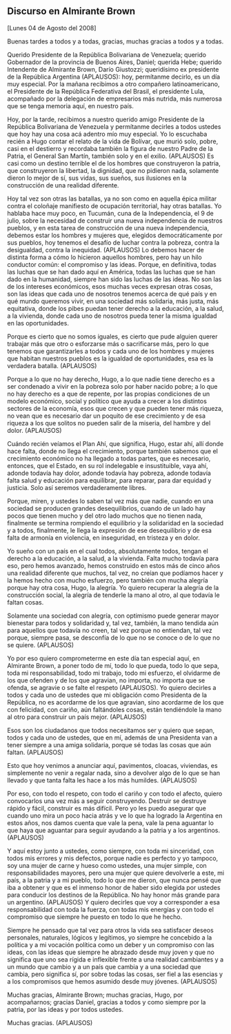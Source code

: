 Discurso en Almirante Brown
---------------------------

[Lunes 04 de Agosto del 2008]

Buenas tardes a todos y a todas, gracias, muchas gracias a todos y a
todas.

Querido Presidente de la República Bolivariana de Venezuela; querido
Gobernador de la provincia de Buenos Aires, Daniel; querida Hebe;
querido Intendente de Almirante Brown, Darío Giustozzi; queridísimo ex
presidente de la República Argentina (APLAUSOS): hoy, permítanme
decirlo, es un día muy especial. Por la mañana recibimos a otro
compañero latinoamericano, el Presidente de la República Federativa del
Brasil, el presidente Lula, acompañado por la delegación de empresarios
más nutrida, más numerosa que se tenga memoria aquí, en nuestro país.

Hoy, por la tarde, recibimos a nuestro querido amigo Presidente de la
República Bolivariana de Venezuela y permítanme decirles a todos ustedes
que hoy hay una cosa acá adentro mío muy especial. Yo lo escuchaba
recién a Hugo contar el relato de la vida de Bolívar, que murió solo,
pobre, casi en el destierro y recordaba también la figura de nuestro
Padre de la Patria, el General San Martín, también solo y en el exilio.
(APLAUSOS) Es casi como un destino terrible el de los hombres que
construyeron la patria, que construyeron la libertad, la dignidad, que
no pidieron nada, solamente dieron lo mejor de sí, sus vidas, sus
sueños, sus ilusiones en la construcción de una realidad diferente.

Hoy tal vez son otras las batallas, ya no son como en aquella épica
militar contra el coloñaje manifiesto de ocupación territorial, hay
otras batallas. Yo hablaba hace muy poco, en Tucumán, cuna de la
Independencia, el 9 de julio, sobre la necesidad de construir una nueva
independencia de nuestros pueblos, y en esta tarea de construcción de
una nueva independencia, debemos estar los hombres y mujeres que,
elegidos democráticamente por sus pueblos, hoy tenemos el desafío de
luchar contra la pobreza, contra la desigualdad, contra la inequidad.
(APLAUSOS) Lo debemos hacer de distinta forma a cómo lo hicieron
aquellos hombres, pero hay un hilo conductor común: el compromiso y las
ideas. Porque, en definitiva, todas las luchas que se han dado aquí en
América, todas las luchas que se han dado en la humanidad, siempre han
sido las luchas de las ideas. No son las de los intereses económicos,
esos muchas veces expresan otras cosas, son las ideas que cada uno de
nosotros tenemos acerca de qué país y en qué mundo queremos vivir, en
una sociedad más solidaria, más justa, más equitativa, donde los pibes
puedan tener derecho a la educación, a la salud, a la vivienda, donde
cada uno de nosotros pueda tener la misma igualdad en las oportunidades.

Porque es cierto que no somos iguales, es cierto que pude alguien querer
trabajar más que otro o esforzarse más o sacrificarse más, pero lo que
tenemos que garantizarles a todos y cada uno de los hombres y mujeres
que habitan nuestros pueblos es la igualdad de oportunidades, esa es la
verdadera batalla. (APLAUSOS)

Porque a lo que no hay derecho, Hugo, a lo que nadie tiene derecho es a
ser condenado a vivir en la pobreza solo por haber nacido pobre; a lo
que no hay derecho es a que de repente, por las propias condiciones de
un modelo económico, social y político que ayuda a crecer a los
distintos sectores de la economía, esos que crecen y que pueden tener
más riqueza, no vean que es necesario dar un poquito de ese crecimiento
y de esa riqueza a los que solitos no pueden salir de la miseria, del
hambre y del dolor. (APLAUSOS)

Cuándo recién veíamos el Plan Ahí, que significa, Hugo, estar ahí, allí
donde hace falta, donde no llega el crecimiento, porque también sabemos
que el crecimiento económico no ha llegado a todas partes, que es
necesario, entonces, que el Estado, en su rol indelegable e
insustituible, vaya ahí, adonde todavía hay dolor, adonde todavía hay
pobreza, adonde todavía falta salud y educación para equilibrar, para
reparar, para dar equidad y justicia. Solo así seremos verdaderamente
libres.

Porque, miren, y ustedes lo saben tal vez más que nadie, cuando en una
sociedad se producen grandes desequilibrios, cuando de un lado hay pocos
que tienen mucho y del otro lado muchos que no tienen nada, finalmente
se termina rompiendo el equilibrio y la solidaridad en la sociedad y a
todos, finalmente, le llega la expresión de ese desequilibrio y de esa
falta de armonía en violencia, en inseguridad, en tristeza y en dolor.

Yo sueño con un país en el cual todos, absolutamente todos, tengan el
derecho a la educación, a la salud, a la vivienda. Falta mucho todavía
para eso, pero hemos avanzado, hemos construido en estos más de cinco
años una realidad diferente que muchos, tal vez, no creían que podíamos
hacer y la hemos hecho con mucho esfuerzo, pero también con mucha
alegría porque hay otra cosa, Hugo, la alegría. Yo quiero recuperar la
alegría de la construcción social, la alegría de tenderle la mano al
otro, al que todavía le faltan cosas.

Solamente una sociedad con alegría, con optimismo puede generar mayor
bienestar para todos y solidaridad y, tal vez, también, la mano tendida
aún para aquellos que todavía no creen, tal vez porque no entiendan, tal
vez porque, siempre pasa, se desconfía de lo que no se conoce o de lo
que no se quiere. (APLAUSOS)

Yo por eso quiero comprometerme en este día tan especial aquí, en
Almirante Brown, a poner todo de mí, todo lo que pueda, todo lo que
sepa, toda mi responsabilidad, todo mi trabajo, todo mi esfuerzo, el
olvidarme de los que ofenden y de los que agravian, no importa, no
importa que se ofenda, se agravie o se falte el respeto (APLAUSOS). Yo
quiero decirles a todos y cada uno de ustedes que mi obligación como
Presidenta de la República, no es acordarme de los que agravian, sino
acordarme de los que con felicidad, con cariño, aún faltándoles cosas,
están tendiéndole la mano al otro para construir un país mejor.
(APLAUSOS)

Esos son los ciudadanos que todos necesitamos ser y quiero que sepan,
todos y cada uno de ustedes, que en mí, además de una Presidenta van a
tener siempre a una amiga solidaria, porque sé todas las cosas que aún
faltan. (APLAUSOS)

Esto que hoy venimos a anunciar aquí, pavimentos, cloacas, viviendas, es
simplemente no venir a regalar nada, sino a devolver algo de lo que se
han llevado y que tanta falta les hace a los más humildes. (APLAUSOS)

Por eso, con todo el respeto, con todo el cariño y con todo el afecto,
quiero convocarlos una vez más a seguir construyendo. Destruir se
destruye rápido y fácil, construir es más difícil. Pero yo les puedo
asegurar que cuando uno mira un poco hacia atrás y ve lo que ha logrado
la Argentina en estos años, nos damos cuenta que vale la pena, vale la
pena aguantar lo que haya que aguantar para seguir ayudando a la patria
y a los argentinos. (APLAUSOS)

Y aquí estoy junto a ustedes, como siempre, con toda mi sinceridad, con
todos mis errores y mis defectos, porque nadie es perfecto y yo tampoco,
soy una mujer de carne y hueso como ustedes, una mujer simple, con
responsabilidades mayores, pero una mujer que quiere devolverle a este,
mi país, a la patria y a mi pueblo, todo lo que me dieron, que nunca
pensé que iba a obtener y que es el inmenso honor de haber sido elegida
por ustedes para conducir los destinos de la República. No hay honor más
grande para un argentino. (APLAUSOS) Y quiero decirles que voy a
corresponder a esa responsabilidad con toda la fuerza, con todas mis
energías y con todo el compromiso que siempre he puesto en todo lo que
he hecho.

Siempre he pensado que tal vez para otros la vida sea satisfacer deseos
personales, naturales, lógicos y legítimos, yo siempre he concebido a la
política y a mi vocación política como un deber y un compromiso con las
ideas, con las ideas que siempre he abrazado desde muy joven y que no
significa que uno sea rígida e inflexible frente a una realidad
cambiantes y a un mundo que cambio y a un país que cambia y a una
sociedad que cambia, pero significa sí, por sobre todas las cosas, ser
fiel a las esencias y a los compromisos que hemos asumido desde muy
jóvenes. (APLAUSOS)

Muchas gracias, Almirante Brown; muchas gracias, Hugo, por acompañarnos;
gracias Daniel, gracias a todos y como siempre por la patria, por las
ideas y por todos ustedes.

Muchas gracias. (APLAUSOS)
